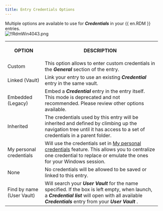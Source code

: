 ```yaml
---
title: Entry Credentials Options
---
```

Multiple options are available to use for ***Credentials*** in your {{ en.RDM }} entries.  
![!!RdmWin4043.png](/img/en/rdm/windows/RdmWin4043.png) 

<table>
	<tr>
		<th>

OPTION 
		</th>
		<th>
DESCRIPTION 
		</th>
	</tr>
	<tr>
		<td>
Custom 
		</td>
		<td>
This option allows to enter custom credentials in the ***General*** section of the entry. 
		</td>
	</tr>
	<tr>
		<td>
Linked (Vault) 
		</td>
		<td>
Link your entry to use an existing ***Credential*** entry in the same vault. 
		</td>
	</tr>
	<tr>
		<td>
Embedded (Legacy) 
		</td>
		<td>
Embed a ***Credential*** entry in the entry itself. This mode is deprecated and not recommended. Please review other options available. 
		</td>
	</tr>
	<tr>
		<td>
Inherited 
		</td>
		<td>
The credentials used by this entry will be inherited and defined by climbing up the navigation tree until it has access to a set of credentials in a parent folder. 
		</td>
	</tr>
	<tr>
		<td>
My personal credentials 
		</td>
		<td>
Will use the credentials set in [My personal credentials](/rdm/windows/commands/file/my-account-settings/my-personal-credentials/) feature. This allows you to centralize one credential to replace or emulate the ones for your Windows session. 
		</td>
	</tr>
	<tr>
		<td>
None 
		</td>
		<td>
No credentials will be allowed to be saved or linked to this entry. 
		</td>
	</tr>
	<tr>
		<td>
Find by name (User Vault) 
		</td>
		<td>
Will search your ***User Vault*** for the name specified. If the box is left empty, when launch, a ***Credential list*** will open with all available ***Credentials*** entry from your ***User Vault*** . 
		</td>
	</tr>
</table>


